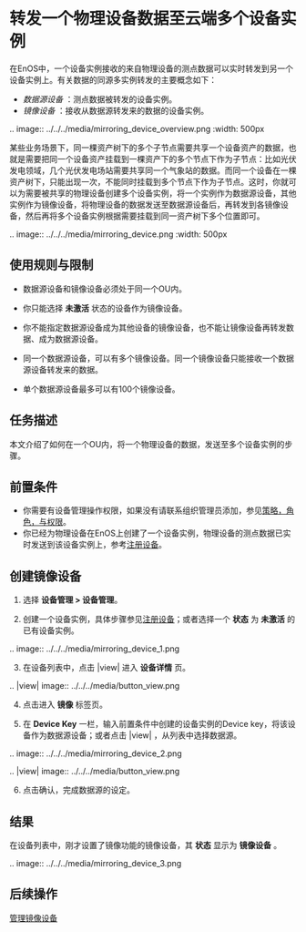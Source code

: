 # 转发一个物理设备数据至云端多个设备实例

在EnOS中，一个设备实例接收的来自物理设备的测点数据可以实时转发到另一个设备实例上。有关数据的同源多实例转发的主要概念如下：

- _数据源设备_ ：测点数据被转发的设备实例。
- _镜像设备_ ：接收从数据源转发来的数据的设备实例。

.. image:: ../../../media/mirroring_device_overview.png
 :width: 500px

某些业务场景下，同一棵资产树下的多个子节点需要共享一个设备资产的数据，也就是需要把同一个设备资产挂载到一棵资产下的多个节点下作为子节点：比如光伏发电领域，几个光伏发电场站需要共享同一个气象站的数据。而同一个设备在一棵资产树下，只能出现一次，不能同时挂载到多个节点下作为子节点。这时，你就可以为需要被共享的物理设备创建多个设备实例，将一个实例作为数据源设备，其他实例作为镜像设备，将物理设备的数据发送至数据源设备后，再转发到各镜像设备，然后再将多个设备实例根据需要挂载到同一资产树下多个位置即可。

.. image:: ../../../media/mirroring_device.png
 :width: 500px

## 使用规则与限制

- 数据源设备和镜像设备必须处于同一个OU内。

- 你只能选择 **未激活** 状态的设备作为镜像设备。

- 你不能指定数据源设备成为其他设备的镜像设备，也不能让镜像设备再转发数据、成为数据源设备。

- 同一个数据源设备，可以有多个镜像设备。同一个镜像设备只能接收一个数据源设备转发来的数据。

- 单个数据源设备最多可以有100个镜像设备。

## 任务描述

本文介绍了如何在一个OU内，将一个物理设备的数据，发送至多个设备实例的步骤。

## 前置条件

- 你需要有设备管理操作权限，如果没有请联系组织管理员添加，参见[策略，角色，与权限](/docs/iam/zh_CN/latest/access_policy)。
- 你已经为物理设备在EnOS上创建了一个设备实例，物理设备的测点数据已实时发送到该设备实例上，参考[注册设备](creating_device)。

## 创建镜像设备

1. 选择 **设备管理 > 设备管理**。

2. 创建一个设备实例，具体步骤参见[注册设备](creating_device)；或者选择一个 **状态** 为 **未激活** 的已有设备实例。

 .. image:: ../../../media/mirroring_device_1.png

3. 在设备列表中，点击 |view| 进入 **设备详情** 页。

 .. |view| image:: ../../../media/button_view.png

4. 点击进入 **镜像** 标签页。

5. 在 **Device Key** 一栏，输入前置条件中创建的设备实例的Device key，将该设备作为数据源设备；或者点击 |view| ，从列表中选择数据源。

 .. image:: ../../../media/mirroring_device_2.png
 
 .. |view| image:: ../../../media/button_view.png

6. 点击确认，完成数据源的设定。

## 结果

在设备列表中，刚才设置了镜像功能的镜像设备，其 **状态** 显示为 **镜像设备** 。

.. image:: ../../../media/mirroring_device_3.png

## 后续操作

[管理镜像设备](managing_mirror_device)










